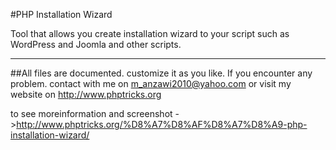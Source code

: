#PHP Installation Wizard 

Tool that allows you create installation wizard to your  script such as WordPress and Joomla and other scripts.

---
##All files are documented.
customize it as you like.
If you encounter any problem. contact with me on m_anzawi2010@yahoo.com
or visit my website on http://www.phptricks.org

to see moreinformation and screenshot ->http://www.phptricks.org/%D8%A7%D8%AF%D8%A7%D8%A9-php-installation-wizard/
